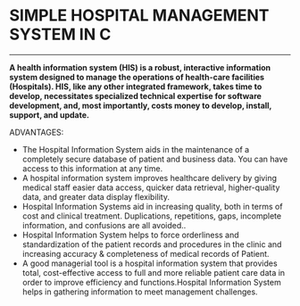 # SIMPLE HOSPITAL MANAGEMENT SYSTEM IN C
---
**A health information system (HIS) is a robust, interactive information system designed to manage the operations of health-care facilities (Hospitals). HIS, like any other integrated framework, takes time to develop, necessitates specialized technical expertise for software development, and, most importantly, costs money to develop, install, support, and update.**

ADVANTAGES:

* The Hospital Information System aids in the maintenance of a completely secure database of patient and business data. You can have access to this information at any time.
*	A hospital information system improves healthcare delivery by giving medical staff easier data access, quicker data retrieval, higher-quality data, and greater data display flexibility.
* Hospital Information Systems aid in increasing quality, both in terms of cost and clinical treatment. Duplications, repetitions, gaps, incomplete information, and confusions are all avoided..
* Hospital Information System helps to force orderliness and standardization of the patient records  and procedures in the clinic and increasing accuracy & completeness of medical records of Patient.
* A good managerial tool is a hospital information system that provides total, cost-effective access to full and more reliable patient care data in order to improve efficiency and functions.Hospital Information System helps in gathering information to meet management challenges.

